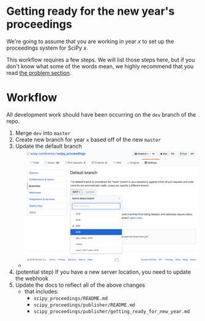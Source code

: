 # Getting ready for the new year's proceedings

We're going to assume that you are working in year *x* to set up the proceedings
system for SciPy *x*. 

This workflow requires a few steps. We will list those steps here, but if you
don't know what some of the words mean, we highly recommend that you read 
[the problem section](#What-problem-are-we-solving).

# Workflow

All development work should have been occurring on the `dev` branch of the repo.

1. Merge `dev` into `master`
1. Create new branch for year `x` based off of the new `master`
1. Update the default branch
   - ![Update default branch](./images/update_default_branch.png)
1. (potential step) If you have a new server location, you need to update the webhook
1. Update the docs to reflect all of the above changes
   - that includes:
       - `scipy_proceedings/README.md`
       - `scipy_proceedings/publisher/README.md`
       - `scipy_proceedings/publisher/getting_ready_for_new_year.md`
